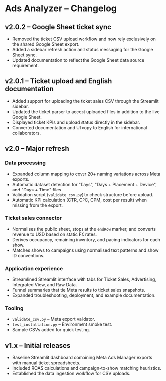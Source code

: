 # Ads Analyzer – Changelog

## v2.0.2 – Google Sheet ticket sync
- Removed the ticket CSV upload workflow and now rely exclusively on the shared Google Sheet export.
- Added a sidebar refresh action and status messaging for the Google Sheet sync.
- Updated documentation to reflect the Google Sheet data source requirement.

## v2.0.1 – Ticket upload and English documentation
- Added support for uploading the ticket sales CSV through the Streamlit sidebar.
- Updated the ticket parser to accept uploaded files in addition to the live Google Sheet.
- Displayed ticket KPIs and upload status directly in the sidebar.
- Converted documentation and UI copy to English for international collaborators.

## v2.0 – Major refresh

### Data processing
- Expanded column mapping to cover 20+ naming variations across Meta exports.
- Automatic dataset detection for "Days", "Days + Placement + Device", and "Days + Time" files.
- Validation script (`validate_csv.py`) to check structure before upload.
- Automatic KPI calculation (CTR, CPC, CPM, cost per result) when missing from the export.

### Ticket sales connector
- Normalises the public sheet, stops at the `endRow` marker, and converts revenue to USD based on static FX rates.
- Derives occupancy, remaining inventory, and pacing indicators for each show.
- Matches shows to campaigns using normalised text patterns and show ID conventions.

### Application experience
- Streamlined Streamlit interface with tabs for Ticket Sales, Advertising, Integrated View, and Raw Data.
- Funnel summaries that tie Meta results to ticket sales snapshots.
- Expanded troubleshooting, deployment, and example documentation.

### Tooling
- `validate_csv.py` – Meta export validator.
- `test_installation.py` – Environment smoke test.
- Sample CSVs added for quick testing.

## v1.x – Initial releases
- Baseline Streamlit dashboard combining Meta Ads Manager exports with manual ticket spreadsheets.
- Included ROAS calculations and campaign-to-show matching heuristics.
- Established the data ingestion workflow for CSV uploads.
